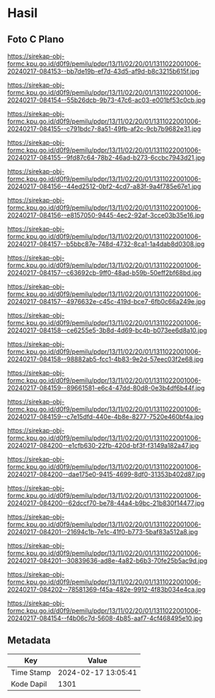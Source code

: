 # Hasil

## Foto C Plano

https://sirekap-obj-formc.kpu.go.id/d0f9/pemilu/pdpr/13/11/02/20/01/1311022001006-20240217-084153--bb7de19b-ef7d-43d5-af9d-b8c3215b615f.jpg

https://sirekap-obj-formc.kpu.go.id/d0f9/pemilu/pdpr/13/11/02/20/01/1311022001006-20240217-084154--55b26dcb-9b73-47c6-ac03-e001bf53c0cb.jpg

https://sirekap-obj-formc.kpu.go.id/d0f9/pemilu/pdpr/13/11/02/20/01/1311022001006-20240217-084155--c791bdc7-8a51-49fb-af2c-9cb7b9682e31.jpg

https://sirekap-obj-formc.kpu.go.id/d0f9/pemilu/pdpr/13/11/02/20/01/1311022001006-20240217-084155--9fd87c64-78b2-46ad-b273-6ccbc7943d21.jpg

https://sirekap-obj-formc.kpu.go.id/d0f9/pemilu/pdpr/13/11/02/20/01/1311022001006-20240217-084156--44ed2512-0bf2-4cd7-a83f-9a4f785e67e1.jpg

https://sirekap-obj-formc.kpu.go.id/d0f9/pemilu/pdpr/13/11/02/20/01/1311022001006-20240217-084156--e8157050-9445-4ec2-92af-3cce03b35e16.jpg

https://sirekap-obj-formc.kpu.go.id/d0f9/pemilu/pdpr/13/11/02/20/01/1311022001006-20240217-084157--b5bbc87e-748d-4732-8ca1-1a4dab8d0308.jpg

https://sirekap-obj-formc.kpu.go.id/d0f9/pemilu/pdpr/13/11/02/20/01/1311022001006-20240217-084157--c63692cb-9ff0-48ad-b59b-50eff2bf68bd.jpg

https://sirekap-obj-formc.kpu.go.id/d0f9/pemilu/pdpr/13/11/02/20/01/1311022001006-20240217-084157--4976632e-c45c-419d-bce7-6fb0c66a249e.jpg

https://sirekap-obj-formc.kpu.go.id/d0f9/pemilu/pdpr/13/11/02/20/01/1311022001006-20240217-084158--ce6255e5-3b8d-4d69-bc4b-b073ee6d8a10.jpg

https://sirekap-obj-formc.kpu.go.id/d0f9/pemilu/pdpr/13/11/02/20/01/1311022001006-20240217-084158--98882ab5-fcc1-4b83-9e2d-57eec03f2e68.jpg

https://sirekap-obj-formc.kpu.go.id/d0f9/pemilu/pdpr/13/11/02/20/01/1311022001006-20240217-084159--89661581-e6c4-47dd-80d8-0e3b4df6b44f.jpg

https://sirekap-obj-formc.kpu.go.id/d0f9/pemilu/pdpr/13/11/02/20/01/1311022001006-20240217-084159--c7e15dfd-440e-4b8e-8277-7520e460bf4a.jpg

https://sirekap-obj-formc.kpu.go.id/d0f9/pemilu/pdpr/13/11/02/20/01/1311022001006-20240217-084200--e1cfb630-22fb-420d-bf3f-f3149a182a47.jpg

https://sirekap-obj-formc.kpu.go.id/d0f9/pemilu/pdpr/13/11/02/20/01/1311022001006-20240217-084200--dae175e0-9415-4699-8df0-31353b402d87.jpg

https://sirekap-obj-formc.kpu.go.id/d0f9/pemilu/pdpr/13/11/02/20/01/1311022001006-20240217-084200--62dccf70-be78-44a4-b9bc-21b830f14477.jpg

https://sirekap-obj-formc.kpu.go.id/d0f9/pemilu/pdpr/13/11/02/20/01/1311022001006-20240217-084201--21694c1b-7e1c-41f0-b773-5baf83a512a8.jpg

https://sirekap-obj-formc.kpu.go.id/d0f9/pemilu/pdpr/13/11/02/20/01/1311022001006-20240217-084201--30839636-ad8e-4a82-b6b3-70fe25b5ac9d.jpg

https://sirekap-obj-formc.kpu.go.id/d0f9/pemilu/pdpr/13/11/02/20/01/1311022001006-20240217-084202--78581369-f45a-482e-9912-4f83b034e4ca.jpg

https://sirekap-obj-formc.kpu.go.id/d0f9/pemilu/pdpr/13/11/02/20/01/1311022001006-20240217-084154--f4b06c7d-5608-4b85-aaf7-4cf468495e10.jpg


## Metadata

| Key        | Value               |
| ---------- | ------------------- |
| Time Stamp | 2024-02-17 13:05:41 |
| Kode Dapil | 1301                |



